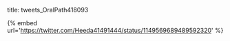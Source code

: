 title: tweets_OralPath418093

{% embed url='https://twitter.com/Heeda41491444/status/1149569689489592320' %}
